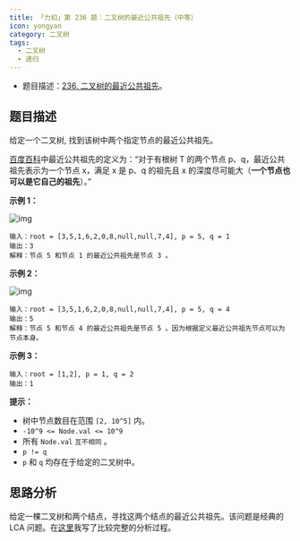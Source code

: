 ```yaml
---
title: 「力扣」第 236 题：二叉树的最近公共祖先（中等）
icon: yongyan
category: 二叉树
tags:
  - 二叉树
  - 递归
---
```


- 题目描述：[236. 二叉树的最近公共祖先](https://leetcode-cn.com/problems/lowest-common-ancestor-of-a-binary-tree/description/)。

## 题目描述

给定一个二叉树, 找到该树中两个指定节点的最近公共祖先。

[百度百科](https://baike.baidu.com/item/最近公共祖先/8918834?fr=aladdin)中最近公共祖先的定义为：“对于有根树 T 的两个节点 p、q，最近公共祖先表示为一个节点 x，满足 x 是 p、q 的祖先且 x 的深度尽可能大（**一个节点也可以是它自己的祖先**）。”

**示例 1：**

![img](https://assets.leetcode.com/uploads/2018/12/14/binarytree.png)

```输入：root = [3,5,1,6,2,0,8,null,null,7,4], p = 5, q = 1
输入：root = [3,5,1,6,2,0,8,null,null,7,4], p = 5, q = 1
输出：3
解释：节点 5 和节点 1 的最近公共祖先是节点 3 。
```

**示例 2：**

![img](https://assets.leetcode.com/uploads/2018/12/14/binarytree.png)

```
输入：root = [3,5,1,6,2,0,8,null,null,7,4], p = 5, q = 4
输出：5
解释：节点 5 和节点 4 的最近公共祖先是节点 5 。因为根据定义最近公共祖先节点可以为节点本身。
```

**示例 3：**

```
输入：root = [1,2], p = 1, q = 2
输出：1
```

**提示：**

- 树中节点数目在范围 `[2, 10^5]` 内。
- `-10^9 <= Node.val <= 10^9`
- 所有 `Node.val` `互不相同` 。
- `p != q`
- `p` 和 `q` 均存在于给定的二叉树中。

## 思路分析

给定一棵二叉树和两个结点，寻找这两个结点的最近公共祖先。该问题是经典的 LCA 问题。在[这里](https://www.liwei.party/2018/05/12/leetcode-solution/lowest-common-ancestor/)我写了比较完整的分析过程。
